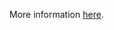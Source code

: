 More information [here](https://docs.prismacloud.io/en/enterprise-edition/policy-reference/azure-policies/azure-general-policies/ensure-that-python-version-is-the-latest-if-used-to-run-the-web-app).

